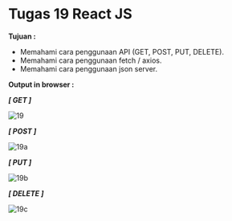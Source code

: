 # Tugas 19 React JS

<b>Tujuan : </b>
<ul>
  <li>Memahami cara penggunaan API (GET, POST, PUT, DELETE).</li>
  <li>Memahami cara penggunaan fetch / axios.</li>
  <li>Memahami cara penggunaan json server.</li>
</ul>

<b>Output in browser : </b>

<b><i>[ GET ]</i></b>

![19](https://user-images.githubusercontent.com/92837751/184302254-b8454fc9-6ba1-4c18-91a1-76b30111c08b.jpg)

<b><i>[ POST ]</i></b>

![19a](https://user-images.githubusercontent.com/92837751/184302256-329b4999-0b70-4c63-80c4-561b97f4fbb8.jpg)

<b><i>[ PUT ]</i></b>

![19b](https://user-images.githubusercontent.com/92837751/184308833-412e61f3-9894-4b21-87d6-6a049763df50.png)

<b><i>[ DELETE ]</i></b>

![19c](https://user-images.githubusercontent.com/92837751/184308839-cf7d71b8-7f74-4e0a-b3c6-822ac236173f.jpg)
